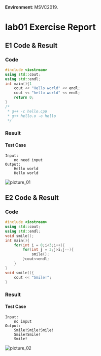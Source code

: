 <!--
 * @Github: https://github.com/Certseeds/CS205_C_CPP
 * @Organization: SUSTech
 * @Author: nanoseeds
 * @Date: 2020-06-08 08:15:29
 * @LastEditors: nanoseeds
 * @LastEditTime: 2021-02-09 08:58:04
 * @License: CC-BY-NC-SA_V4_0 or any later version 
 -->

**Environment**: MSVC2019.

# lab01 Exercise Report

## E1 Code & Result

### Code

``` cpp
#include <iostream>
using std::cout;
using std::endl;
int main(){1
    cout << "Hello world" << endl;
    cout << "hello world" << endl;
    return 0;
}
/*
 * g++ -c hello.cpp
 * g++ hello.o -o hello
 */
```

### Result

#### Test Case

``` log
Input: 
    no need input 
Output: 
    Hello world
    Hello world
```

![picture_01](./lab01_01.png)

## E2 Code & Result

### Code

``` cpp
#include <iostream>
using std::cout;
using std::endl;
void smile();
int main(){
    for(int i = 0;i<3;i++){
        for(int j = 3;j>i;j--){
            smile();
        }cout<<endl;
    }   
}
void smile(){
    cout << "Smile!";
}
```

### Result

#### Test Case


``` log
Input: 
    no input
Output:
    Smile!Smile!Smile!
    Smile!Smile!
    Smile!
```

![picture_02](./lab01_02.png)
